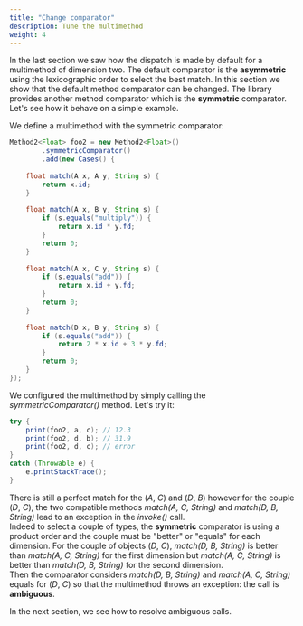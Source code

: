 ```yaml
---
title: "Change comparator"
description: Tune the multimethod
weight: 4
---
```


In the last section we saw how the dispatch is made by default for a multimethod of dimension two.
The default comparator is the **asymmetric** using the lexicographic order to select the best match.
In this section we show that the default method comparator can be changed. 
The library provides another method comparator which is the **symmetric** comparator.
Let's see how it behave on a simple example.

We define a multimethod with the symmetric comparator:

```java
Method2<Float> foo2 = new Method2<Float>()
		.symmetricComparator()
		.add(new Cases() {
	
	float match(A x, A y, String s) {
		return x.id;
	}
	
	float match(A x, B y, String s) {
		if (s.equals("multiply")) {
			return x.id * y.fd;
		}
		return 0;
	}
	
	float match(A x, C y, String s) {
		if (s.equals("add")) {
			return x.id + y.fd;
		}
		return 0;
	}
	
	float match(D x, B y, String s) {
		if (s.equals("add")) {
			return 2 * x.id + 3 * y.fd;
		}
		return 0;
	}
});
```

We configured the multimethod by simply calling the *symmetricComparator()* method.
Let's try it:

```java
try {
	print(foo2, a, c); // 12.3
	print(foo2, d, b); // 31.9
	print(foo2, d, c); // error
}
catch (Throwable e) {
	e.printStackTrace();
}
```

There is still a perfect match for the (*A*, *C*) and (*D*, *B*) however for the couple (*D*, *C*), the two compatible methods *match(A, C, String)* and *match(D, B, String)*
lead to an exception in the *invoke()* call.  
Indeed to select a couple of types, the **symmetric** comparator is using a product order and the couple must be "better" or "equals" for each dimension.
For the couple of objects (*D*, *C*), *match(D, B, String)* is better than *match(A, C, String)* for the first dimension but *match(A, C, String)* is better than *match(D, B, String)*
for the second dimension.   
Then the comparator considers *match(D, B, String)* and *match(A, C, String)* equals for (*D*, *C*) so that the multimethod throws an exception: the call is **ambiguous**.    

In the next section, we see how to resolve ambiguous calls.